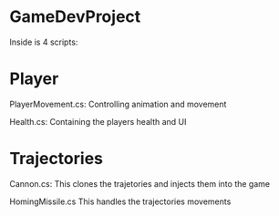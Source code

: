 # GameDevProject
Inside is 4 scripts:

# Player
PlayerMovement.cs: Controlling animation and movement

Health.cs: Containing the players health and UI

# Trajectories
Cannon.cs: This clones the trajetories and injects them into the game

HomingMissile.cs This handles the trajectories movements
